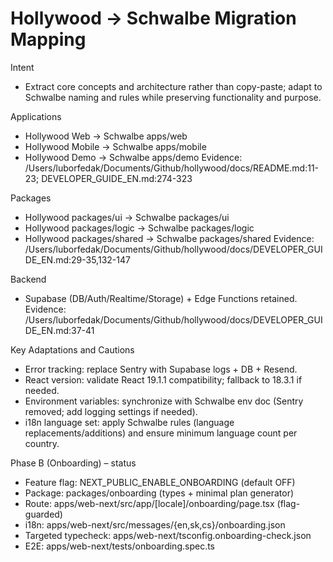 # Hollywood → Schwalbe Migration Mapping

Intent
- Extract core concepts and architecture rather than copy-paste; adapt to Schwalbe naming and rules while preserving functionality and purpose.

Applications
- Hollywood Web → Schwalbe apps/web
- Hollywood Mobile → Schwalbe apps/mobile
- Hollywood Demo → Schwalbe apps/demo
Evidence: /Users/luborfedak/Documents/Github/hollywood/docs/README.md:11-23; DEVELOPER_GUIDE_EN.md:274-323

Packages
- Hollywood packages/ui → Schwalbe packages/ui
- Hollywood packages/logic → Schwalbe packages/logic
- Hollywood packages/shared → Schwalbe packages/shared
Evidence: /Users/luborfedak/Documents/Github/hollywood/docs/DEVELOPER_GUIDE_EN.md:29-35,132-147

Backend
- Supabase (DB/Auth/Realtime/Storage) + Edge Functions retained.
Evidence: /Users/luborfedak/Documents/Github/hollywood/docs/DEVELOPER_GUIDE_EN.md:37-41

Key Adaptations and Cautions
- Error tracking: replace Sentry with Supabase logs + DB + Resend.
- React version: validate React 19.1.1 compatibility; fallback to 18.3.1 if needed.
- Environment variables: synchronize with Schwalbe env doc (Sentry removed; add logging settings if needed).
- i18n language set: apply Schwalbe rules (language replacements/additions) and ensure minimum language count per country.

Phase B (Onboarding) – status
- Feature flag: NEXT_PUBLIC_ENABLE_ONBOARDING (default OFF)
- Package: packages/onboarding (types + minimal plan generator)
- Route: apps/web-next/src/app/[locale]/onboarding/page.tsx (flag-guarded)
- i18n: apps/web-next/src/messages/{en,sk,cs}/onboarding.json
- Targeted typecheck: apps/web-next/tsconfig.onboarding-check.json
- E2E: apps/web-next/tests/onboarding.spec.ts

